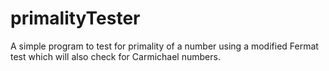 # primalityTester
A simple program to test for primality of a number using a modified Fermat test which will also check for Carmichael numbers.
